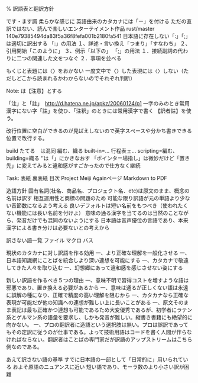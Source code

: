 % 訳語表と翻訳方針


です・ます調
柔らかな感じに
英語由来のカタカナには「ー」を付ける
ただの直訳ではない、読んで楽しいエンターテイメント作品
rust/master 140e79385494da83f5a36f8fefa001b2180fa541
日本語に存在しない「:」「;」は適切に訳出する
「:」の用法
	１、詳述・言い換え「つまり」「すなわち」
	２、引用開始「このように」
	３、例示「以下の」
「;」の用法
	１．接続副詞の代わりに二つの関連した文をつなぐ
	２．事項を並べる

もくじと表題には〈〉をおかない
一度文中で〈〉した表現には〈〉しない（ただしどこから読まれるかわからないのでそれぞれ判断）

Note: は【注意】とする

「注」と「註」　http://d.hatena.ne.jp/apkz/20060124/p1
	一字のみのとき常用漢字にない字「註」を使ひ、「注釈」のときには常用漢字で書く
【訳者註】を使う。

改行位置に空白ができるのが見ばえしないので英字スぺースや分かち書きできる位置で改行する。

build たてる　は混同
	編む、織る
	built-in=...
行程表ェ…
scripting=編む、building=織る
‘’は「」にかきなおす
「ポインタ＝場指し」は微妙だけど「置き先」に変えてみると違和感がすごかったので仕方なく継続

Task:
  表紙
  裏表紙
  目次
  Project Meiji Againページ
  Markdown to PDF

造語方針
	固有名詞(社名、商品名、プロジェクト名、etc)は原文のまま、概念の名前は訳す
		相互運用性と商標の問題のため
	可能な限り訳語が元の単語より少ない音節数になるよう考える
		良いデフォルトは短い名前をもつべき（使われたくない機能には長い名前を付けよ）
	意味の通る漢字を当てるのは当然のことながら、発音だけでも混同のないようにする
		日本語は音声優位の言語であり、本来漢字による書き分けは必要ないとの考えから

訳さない語一覧
	ファイル
	マクロ
	バス

現状のカタカナに対し訳語を作る効用
	一、より正確な理解を一般化させる
	一、日本語知識網にことばを統合しより深い連想を可能にする
	一、カタカナで敬遠してきた人々を取り込む
	一、幻想郷にあって違和感を感じさせない姿にする

新しい訳語を作るべき５つの理由
	一、意味不明で習得コストを増すような語は邪悪であり、置き換える必要があるから
	一、意味は通るが正しくない語は永遠に誤解の種になり、正確で精度の高い理解を阻むから
	一、カタカナなら正確な表現が可能だが他の知識への連想が難しい上に長いことがある
	一、原文そのまま表記は最も正確かつ連想も可能であるため大変優秀であるが、初学者にラテン系とゲルマン系の語彙を要求し、しかも発音が難しい。縦書き書籍にも絶望的に向かない。
	一、プロの翻訳者に造語という選択肢は無い。プロは誤訳であってもその定訳に従うのが仕事である。よって技術用語はコードを書く人間が作らなければならない。翻訳者はことばの専門家だが訳語のアップストリームはこちら側なのである。

あえて訳さない語の基準
	すでに日本語の一部として「日常的に」用いられている
	およそ原語のニュアンスに近い
	短い語であり、モーラ数のより小さい訳が困難
